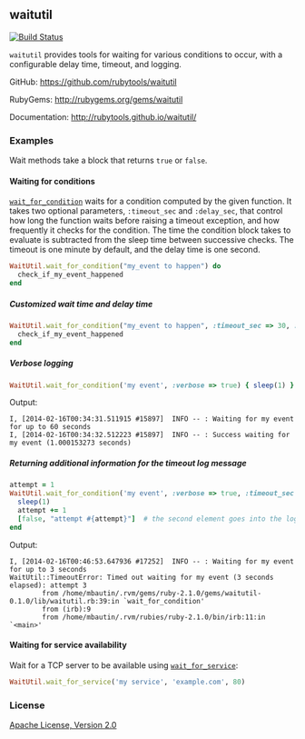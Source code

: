 ## waitutil

[![Build Status](https://travis-ci.org/rubytools/waitutil.png?branch=master)](https://travis-ci.org/rubytools/waitutil)

`waitutil` provides tools for waiting for various conditions to occur, with a configurable
delay time, timeout, and logging.

GitHub: https://github.com/rubytools/waitutil

RubyGems: http://rubygems.org/gems/waitutil

Documentation: http://rubytools.github.io/waitutil/

### Examples

Wait methods take a block that returns `true` or `false`.

#### Waiting for conditions

[`wait_for_condition`](http://rubytools.github.io/waitutil/WaitUtil.html#wait_for_condition-instance_method)
waits for a condition computed by the given function.  It takes two optional
parameters, `:timeout_sec` and `:delay_sec`, that control how long the function
waits before raising a timeout exception, and how frequently it checks for the
condition. The time the condition block takes to evaluate is subtracted from
the sleep time between successive checks.  The timeout is one minute by
default, and the delay time is one second.

```ruby
WaitUtil.wait_for_condition("my_event to happen") do
  check_if_my_event_happened
end
```

##### Customized wait time and delay time

```ruby
WaitUtil.wait_for_condition("my_event to happen", :timeout_sec => 30, :delay_sec => 0.5) do
  check_if_my_event_happened
end
```

##### Verbose logging

```ruby
WaitUtil.wait_for_condition('my event', :verbose => true) { sleep(1) }
```

Output:

```
I, [2014-02-16T00:34:31.511915 #15897]  INFO -- : Waiting for my event for up to 60 seconds
I, [2014-02-16T00:34:32.512223 #15897]  INFO -- : Success waiting for my event (1.000153273 seconds)
```

##### Returning additional information for the timeout log message

```ruby
attempt = 1
WaitUtil.wait_for_condition('my event', :verbose => true, :timeout_sec => 3, :delay_sec => 1) do
  sleep(1)
  attempt += 1
  [false, "attempt #{attempt}"]  # the second element goes into the log message
end
```

Output:

```
I, [2014-02-16T00:46:53.647936 #17252]  INFO -- : Waiting for my event for up to 3 seconds
WaitUtil::TimeoutError: Timed out waiting for my event (3 seconds elapsed): attempt 3
        from /home/mbautin/.rvm/gems/ruby-2.1.0/gems/waitutil-0.1.0/lib/waitutil.rb:39:in `wait_for_condition'
        from (irb):9
        from /home/mbautin/.rvm/rubies/ruby-2.1.0/bin/irb:11:in `<main>'
```

#### Waiting for service availability

Wait for a TCP server to be available using [`wait_for_service`](http://rubytools.github.io/waitutil/WaitUtil.html#wait_for_service-instance_method):

```ruby
WaitUtil.wait_for_service('my service', 'example.com', 80)
```

### License

[Apache License, Version 2.0](http://www.apache.org/licenses/LICENSE-2.0.html)

